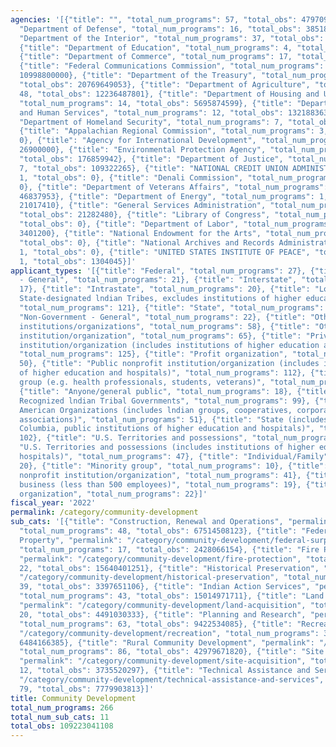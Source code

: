 ```yaml
---
agencies: '[{"title": "", "total_num_programs": 57, "total_obs": 47970977668}, {"title":
  "Department of Defense", "total_num_programs": 16, "total_obs": 385182021}, {"title":
  "Department of the Interior", "total_num_programs": 37, "total_obs": 1563912738},
  {"title": "Department of Education", "total_num_programs": 4, "total_obs": 1364122620},
  {"title": "Department of Commerce", "total_num_programs": 17, "total_obs": 825692721},
  {"title": "Federal Communications Commission", "total_num_programs": 3, "total_obs":
  10998800000}, {"title": "Department of the Treasury", "total_num_programs": 13,
  "total_obs": 20769649053}, {"title": "Department of Agriculture", "total_num_programs":
  48, "total_obs": 12236487801}, {"title": "Department of Housing and Urban Development",
  "total_num_programs": 14, "total_obs": 5695874599}, {"title": "Department of Health
  and Human Services", "total_num_programs": 12, "total_obs": 1321883632}, {"title":
  "Department of Homeland Security", "total_num_programs": 7, "total_obs": 5683532958},
  {"title": "Appalachian Regional Commission", "total_num_programs": 3, "total_obs":
  0}, {"title": "Agency for International Development", "total_num_programs": 2, "total_obs":
  26900000}, {"title": "Environmental Protection Agency", "total_num_programs": 11,
  "total_obs": 176859942}, {"title": "Department of Justice", "total_num_programs":
  7, "total_obs": 109322265}, {"title": "NATIONAL CREDIT UNION ADMINISTRATION", "total_num_programs":
  1, "total_obs": 0}, {"title": "Denali Commission", "total_num_programs": 2, "total_obs":
  0}, {"title": "Department of Veterans Affairs", "total_num_programs": 3, "total_obs":
  46837953}, {"title": "Department of Energy", "total_num_programs": 1, "total_obs":
  21017410}, {"title": "General Services Administration", "total_num_programs": 3,
  "total_obs": 21282480}, {"title": "Library of Congress", "total_num_programs": 1,
  "total_obs": 0}, {"title": "Department of Labor", "total_num_programs": 1, "total_obs":
  3401200}, {"title": "National Endowment for the Arts", "total_num_programs": 1,
  "total_obs": 0}, {"title": "National Archives and Records Administration", "total_num_programs":
  1, "total_obs": 0}, {"title": "UNITED STATES INSTITUTE OF PEACE", "total_num_programs":
  1, "total_obs": 1304045}]'
applicant_types: '[{"title": "Federal", "total_num_programs": 27}, {"title": "Government
  - General", "total_num_programs": 21}, {"title": "Interstate", "total_num_programs":
  17}, {"title": "Intrastate", "total_num_programs": 20}, {"title": "Local (includes
  State-designated lndian Tribes, excludes institutions of higher education and hospitals",
  "total_num_programs": 121}, {"title": "State", "total_num_programs": 70}, {"title":
  "Non-Government - General", "total_num_programs": 22}, {"title": "Other private
  institutions/organizations", "total_num_programs": 58}, {"title": "Other public
  institution/organization", "total_num_programs": 65}, {"title": "Private nonprofit
  institution/organization (includes institutions of higher education and hospitals)",
  "total_num_programs": 125}, {"title": "Profit organization", "total_num_programs":
  50}, {"title": "Public nonprofit institution/organization (includes institutions
  of higher education and hospitals)", "total_num_programs": 112}, {"title": "Specialized
  group (e.g. health professionals, students, veterans)", "total_num_programs": 20},
  {"title": "Anyone/general public", "total_num_programs": 18}, {"title": "Federally
  Recognized lndian Tribal Governments", "total_num_programs": 99}, {"title": "Native
  American Organizations (includes lndian groups, cooperatives, corporations, partnerships,
  associations)", "total_num_programs": 51}, {"title": "State (includes District of
  Columbia, public institutions of higher education and hospitals)", "total_num_programs":
  102}, {"title": "U.S. Territories and possessions", "total_num_programs": 47}, {"title":
  "U.S. Territories and possessions (includes institutions of higher education and
  hospitals)", "total_num_programs": 47}, {"title": "Individual/Family", "total_num_programs":
  20}, {"title": "Minority group", "total_num_programs": 10}, {"title": "Quasi-public
  nonprofit institution/organization", "total_num_programs": 41}, {"title": "Small
  business (less than 500 employees)", "total_num_programs": 19}, {"title": "Sponsored
  organization", "total_num_programs": 22}]'
fiscal_year: '2022'
permalink: /category/community-development
sub_cats: '[{"title": "Construction, Renewal and Operations", "permalink": "/category/community-development/construction--renewal-and-operations",
  "total_num_programs": 48, "total_obs": 67514508123}, {"title": "Federal Surplus
  Property", "permalink": "/category/community-development/federal-surplus-property",
  "total_num_programs": 17, "total_obs": 2428066154}, {"title": "Fire Protection",
  "permalink": "/category/community-development/fire-protection", "total_num_programs":
  22, "total_obs": 15640401251}, {"title": "Historical Preservation", "permalink":
  "/category/community-development/historical-preservation", "total_num_programs":
  39, "total_obs": 3397651106}, {"title": "Indian Action Services", "permalink": "/category/community-development/indian-action-services",
  "total_num_programs": 43, "total_obs": 15014971711}, {"title": "Land Acquisition",
  "permalink": "/category/community-development/land-acquisition", "total_num_programs":
  20, "total_obs": 4491030333}, {"title": "Planning and Research", "permalink": "/category/community-development/planning-and-research",
  "total_num_programs": 63, "total_obs": 9422534085}, {"title": "Recreation", "permalink":
  "/category/community-development/recreation", "total_num_programs": 33, "total_obs":
  6484166385}, {"title": "Rural Community Development", "permalink": "/category/community-development/rural-community-development",
  "total_num_programs": 86, "total_obs": 42979671820}, {"title": "Site Acquisition",
  "permalink": "/category/community-development/site-acquisition", "total_num_programs":
  12, "total_obs": 3735520297}, {"title": "Technical Assistance and Services", "permalink":
  "/category/community-development/technical-assistance-and-services", "total_num_programs":
  79, "total_obs": 7779903813}]'
title: Community Development
total_num_programs: 266
total_num_sub_cats: 11
total_obs: 109223041108
---
```

